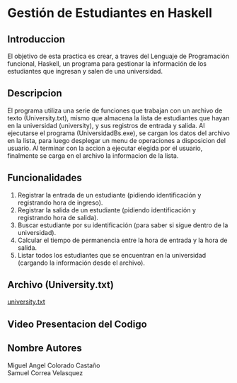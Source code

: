 # Gestión de Estudiantes en Haskell

## Introduccion
El objetivo de esta practica es crear, a traves del Lenguaje de Programación funcional, Haskell, un programa para gestionar la información de los estudiantes que ingresan y salen de una universidad. 

## Descripcion
El programa utiliza una serie de funciones que trabajan con un archivo de texto (University.txt), mismo que almacena la lista de estudiantes que hayan en la universidad (university), y sus registros de entrada y salida. Al ejecutarse el programa (UniversidadBs.exe), se cargan los datos del archivo en la lista, para luego desplegar un menu de operaciones a disposicion del usuario. Al terminar con la accion a ejecutar elegida por el usuario, finalmente se carga en el archivo la informacion de la lista.

## Funcionalidades
1. Registrar la entrada de un estudiante (pidiendo identificación y registrando hora de ingreso).
2. Registrar la salida de un estudiante (pidiendo identificación y registrando hora de salida).
3. Buscar estudiante por su identificación (para saber si sigue dentro de la universidad).
4. Calcular el tiempo de permanencia entre la hora de entrada y la hora de salida.
5. Listar todos los estudiantes que se encuentran en la universidad (cargando la información desde el archivo).

## Archivo (University.txt)
[university.txt](https://github.com/user-attachments/files/19045946/university.txt)

## Video Presentacion del Codigo




## Nombre Autores
Miguel Angel Colorado Castaño <br>
Samuel Correa Velasquez
